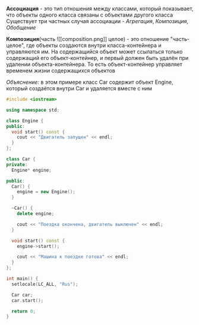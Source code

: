 **Ассоциация** - это тип отношения между классами, который показывает, что объекты одного класса связаны с объектами другого класса
Существует три частных случая ассоциации - *Агрегация*, *Композиция*, *Обобщение*

**Композиция**(часть ![[composition.png]] целое) - это отношение "часть-целое", где объекты создаются внутри класса-контейнера и управляются им. На содержащийся объект может ссылаться только содержащий его объект-контейнер, и первый должен быть удалён при удалении объекта-контейнера. То есть объект-контейнер управляет временем жизни содержащихся объектов

*Объяснение:* в этом примере класс Car содержит объект Engine, который создаётся внутри Car и удаляется вместе с ним

```cpp
#include <iostream>

using namespace std;

class Engine {
public:
  void start() const {
    cout << "Двигатель запущен" << endl;
  }
};

class Car {
private:
  Engine* engine;

public:
  Car() {
    engine = new Engine();
  }

  ~Car() {
    delete engine;

    cout << "Поездка окончена, двигатель выключен" << endl;
  }

  void start() const {
    engine->start();

    cout << "Машина к поездке готова" << endl;
  }
};

int main() {
  setlocale(LC_ALL, "Rus");

  Car car;
  car.start();

  return 0;
}
```